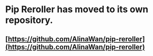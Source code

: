 # Pip Reroller has moved to its own repository.

## [https://github.com/AlinaWan/pip-reroller](https://github.com/AlinaWan/pip-reroller)
